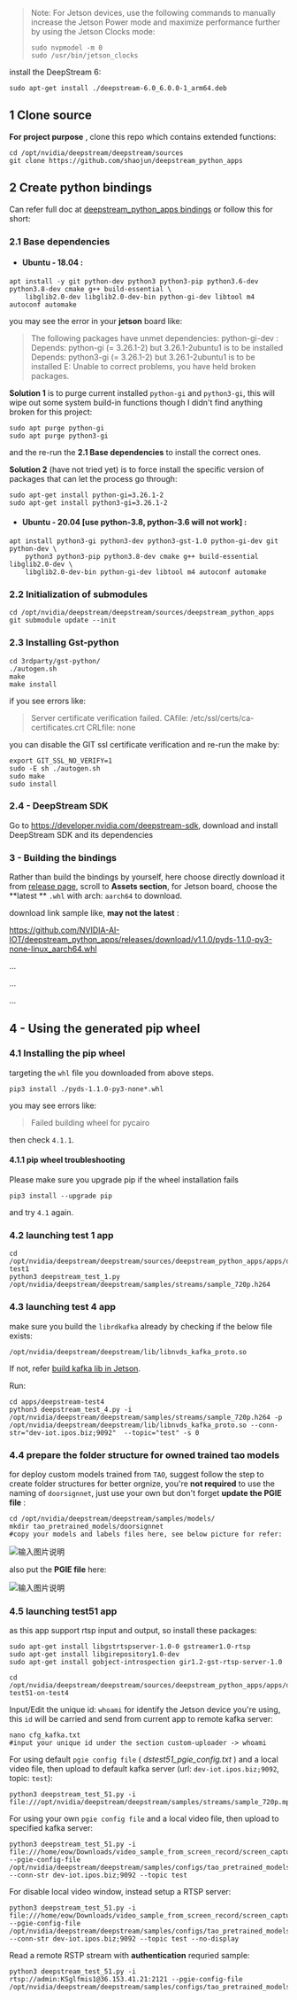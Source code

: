 

> Note: For Jetson devices, use the following commands to manually increase the Jetson Power mode and maximize performance further by using the Jetson Clocks mode:
> 
> 
> ```
> sudo nvpmodel -m 0
> sudo /usr/bin/jetson_clocks
> ```
> 


install the DeepStream 6:

`sudo apt-get install ./deepstream-6.0_6.0.0-1_arm64.deb`


## 1 Clone source 
**For project purpose** , clone this repo which contains extended functions:
 
```
cd /opt/nvidia/deepstream/deepstream/sources
git clone https://github.com/shaojun/deepstream_python_apps
```

## 2 Create python bindings
Can refer full doc at [deepstream_python_apps bindings](https://github.com/NVIDIA-AI-IOT/deepstream_python_apps/blob/master/bindings/README.md)
or follow this for short:
### 2.1 Base dependencies
- #### Ubuntu - 18.04 :
```
apt install -y git python-dev python3 python3-pip python3.6-dev python3.8-dev cmake g++ build-essential \
    libglib2.0-dev libglib2.0-dev-bin python-gi-dev libtool m4 autoconf automake
```

you may see the error in your  **jetson**  board like:



> The following packages have unmet dependencies:
>  python-gi-dev : Depends: python-gi (= 3.26.1-2) but 3.26.1-2ubuntu1 is to be installed
>                  Depends: python3-gi (= 3.26.1-2) but 3.26.1-2ubuntu1 is to be installed
> E: Unable to correct problems, you have held broken packages.

 **Solution 1**  is to purge current installed `python-gi` and `python3-gi`, this will wipe out some system build-in functions though I didn't find anything broken for this project:


```
sudo apt purge python-gi
sudo apt purge python3-gi
```

and the re-run the  **2.1 Base dependencies** to install the correct ones.

 **Solution 2** (have not tried yet) is to force install the specific version of packages that can let the process go through:


```
sudo apt-get install python-gi=3.26.1-2
sudo apt-get install python3-gi=3.26.1-2
```



- #### Ubuntu - 20.04 [use python-3.8, python-3.6 will not work] :
```
apt install python3-gi python3-dev python3-gst-1.0 python-gi-dev git python-dev \
    python3 python3-pip python3.8-dev cmake g++ build-essential libglib2.0-dev \
    libglib2.0-dev-bin python-gi-dev libtool m4 autoconf automake
```

### 2.2 Initialization of submodules
```
cd /opt/nvidia/deepstream/deepstream/sources/deepstream_python_apps
git submodule update --init
```
### 2.3 Installing Gst-python
```
cd 3rdparty/gst-python/
./autogen.sh
make
make install
```

if you see errors like:


> Server certificate verification failed. CAfile: /etc/ssl/certs/ca-certificates.crt CRLfile: none

you can disable the GIT ssl certificate verification and re-run the make by:

```
export GIT_SSL_NO_VERIFY=1
sudo -E sh ./autogen.sh
sudo make
sudo install
```

### 2.4 - DeepStream SDK

Go to https://developer.nvidia.com/deepstream-sdk, download and install DeepStream SDK and its dependencies

### 3 - Building the bindings

Rather than build the bindings by yourself, here choose directly download it from [release page](https://github.com/NVIDIA-AI-IOT/deepstream_python_apps/releases), scroll to **Assets section**, for Jetson board,  choose the  **latest ** `.whl` with arch: `aarch64` to download.

download link sample like,  **may not the latest** : 

https://github.com/NVIDIA-AI-IOT/deepstream_python_apps/releases/download/v1.1.0/pyds-1.1.0-py3-none-linux_aarch64.whl

...

...

...


## 4 - Using the generated pip wheel

### 4.1 Installing the pip wheel

targeting the `whl` file you downloaded from above steps.

```
pip3 install ./pyds-1.1.0-py3-none*.whl
```
you may see errors like:

> Failed building wheel for pycairo

then check `4.1.1`.

#### 4.1.1 pip wheel troubleshooting
Please make sure you upgrade pip if the wheel installation fails
```
pip3 install --upgrade pip
```
and try `4.1` again.
### 4.2 launching test 1 app
```
cd /opt/nvidia/deepstream/deepstream/sources/deepstream_python_apps/apps/deepstream-test1
python3 deepstream_test_1.py /opt/nvidia/deepstream/deepstream/samples/streams/sample_720p.h264
```
### 4.3 launching test 4 app
make sure you build the `librdkafka` already by checking if the below file exists:
```
/opt/nvidia/deepstream/deepstream/lib/libnvds_kafka_proto.so
```

If not, refer [build kafka lib in Jetson](https://gitee.com/bugslife/open_docs/blob/master/projects/edge/kafka/kafka_dependency_on_Jetson.md).

Run:
```
cd apps/deepstream-test4
python3 deepstream_test_4.py -i /opt/nvidia/deepstream/deepstream/samples/streams/sample_720p.h264 -p /opt/nvidia/deepstream/deepstream/lib/libnvds_kafka_proto.so --conn-str="dev-iot.ipos.biz;9092"  --topic="test" -s 0
```

### 4.4 prepare the folder structure for owned trained tao models

for deploy custom models trained from `TAO`, suggest follow the step to create folder structures for better orgnize, you're  **not required**  to use the naming of `doorsignnet`, just use your own but don't forget  **update the PGIE file** :


```
cd /opt/nvidia/deepstream/deepstream/samples/models/
mkdir tao_pretrained_models/doorsignnet
#copy your models and labels files here, see below picture for refer:

```
![输入图片说明](../../images/deepstream_copy_model_to_tao_folder_sample.png)

also put the  **PGIE file**  here:

![输入图片说明](../../images/deepstream_pgie_from_tao_sample.png)


### 4.5 launching test51 app

as this app support rtsp input and output, so install these packages:

```
sudo apt-get install libgstrtspserver-1.0-0 gstreamer1.0-rtsp
sudo apt-get install libgirepository1.0-dev
sudo apt-get install gobject-introspection gir1.2-gst-rtsp-server-1.0
```


```
cd /opt/nvidia/deepstream/deepstream/sources/deepstream_python_apps/apps/deepstream-test51-on-test4
```
Input/Edit the unique id: `whoami` for identify the Jetson device you're using, this `id` will be carried and send from current app to remote kafka server:
```
nano cfg_kafka.txt
#input your unique id under the section custom-uploader -> whoami
``` 
For using default `pgie config file` ( _dstest51_pgie_config.txt_ ) and a local video file, then upload to default kafka server (url: `dev-iot.ipos.biz;9092`, topic: `test`):

```
python3 deepstream_test_51.py -i file:///opt/nvidia/deepstream/deepstream/samples/streams/sample_720p.mp4 
```

For using your own `pgie config file` and a local video file, then upload to specified kafka server:
```
python3 deepstream_test_51.py -i file:///home/eow/Downloads/video_sample_from_screen_record/screen_captured_elemotor_3person_2111241020.mp4 --pgie-config-file /opt/nvidia/deepstream/deepstream/samples/configs/tao_pretrained_models/config_infer_primary_trafficcamnet.txt --conn-str dev-iot.ipos.biz;9092 --topic test 

```

For disable local video window, instead setup a RTSP server:
```
python3 deepstream_test_51.py -i file:///home/eow/Downloads/video_sample_from_screen_record/screen_captured_elemotor_3person_2111241020.mp4 --pgie-config-file /opt/nvidia/deepstream/deepstream/samples/configs/tao_pretrained_models/config_infer_primary_trafficcamnet.txt --conn-str dev-iot.ipos.biz;9092 --topic test --no-display

```

Read a remote RSTP stream with  **authentication**  requried sample:
```
python3 deepstream_test_51.py -i rtsp://admin:KSglfmis1@36.153.41.21:2121 --pgie-config-file /opt/nvidia/deepstream/deepstream/samples/configs/tao_pretrained_models/config_infer_primary_doorsignnet.txt 

```